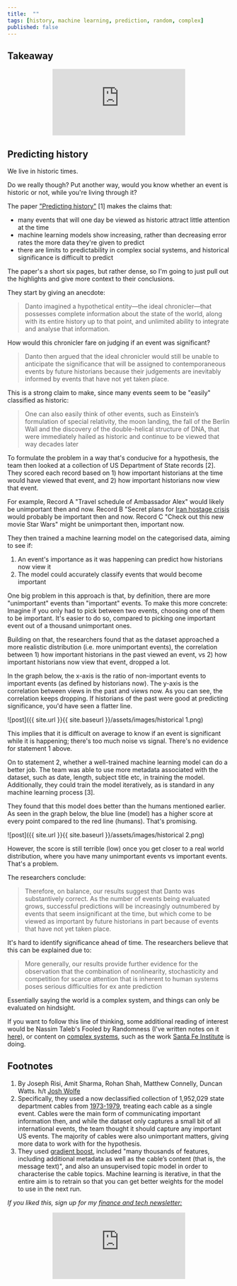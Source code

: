 ```yaml
---
title:  ""  
tags: [history, machine learning, prediction, random, complex]
published: false
---
```


## Takeaway

<style>
      .iframe-container {
        overflow: hidden;        
        padding-top: 50%; <!-- Calculated from the aspect ration of the content (in case of 16:9 it is 9/16= 0.5625) -->
        position: relative;
      }
      .iframe-container iframe { 
         border: 0;
         height: 100%; <!-- Finally, width and height are set to 100% so the iframe takes up 100% of the containers space. -->
         left: 0;
         position: absolute;
         top: 0;
         width: 100%;
         display: block;
         margin: 0 auto; <!-- center image -->
      }
      <!-- 4x3 Aspect Ratio -->
      .iframe-container-4x3 {
        padding-top: 75%;
      }
</style> 

<div class="iframe-container-4x3">
  <p align="center"><iframe src="https://avoidboringpeople.substack.com/embed" frameborder="0" scrolling="no"> </iframe></p>
</div>

## Predicting history

We live in historic times.

Do we really though? Put another way, would you know whether an event is historic or not, while you're living through it?

The paper ["Predicting history"](https://www.gwern.net/docs/history/2019-risi.pdf "predict") \[1\] makes the claims that:

- many events that will one day be viewed as historic attract little attention at the time
- machine learning models show increasing, rather than decreasing error rates the more data they're given to predict
- there are limits to predictability in complex social systems, and historical significance is difficult to predict

The paper's a short six pages, but rather dense, so I'm going to just pull out the highlights and give more context to their conclusions.

They start by giving an anecdote:

> Danto imagined a hypothetical entity—the ideal chronicler—that possesses complete information about the state of the world, along with its entire history up to that point, and unlimited ability to integrate and analyse that information. 

How would this chronicler fare on judging if an event was significant?

> Danto then argued that the ideal chronicler would still be unable to anticipate the significance that will be assigned to contemporaneous events by future historians because their judgements are inevitably informed by events that have not yet taken place.

This is a strong claim to make, since many events seem to be "easily" classified as historic:

> One can also easily think of other events, such as Einstein’s formulation of special relativity, the moon landing, the fall of the Berlin Wall and the discovery of the double-helical structure of DNA, that were immediately hailed as historic and continue to be viewed that way decades later

To formulate the problem in a way that's conducive for a hypothesis, the team then looked at a collection of US Department of State records \[2\]. They scored each record based on 1) how important historians at the time would have viewed that event, and 2) how important historians now view that event.

For example, Record A "Travel schedule of Ambassador Alex" would likely be unimportant then and now. Record B "Secret plans for [Iran hostage crisis](https://en.wikipedia.org/wiki/Iran_hostage_crisis "crisis") would probably be important then and now. Record C "Check out this new movie Star Wars" might be unimportant then, important now.

They then trained a machine learning model on the categorised data, aiming to see if:

1. An event's importance as it was happening can predict how historians now view it
2. The model could accurately classify events that would become important

One big problem in this approach is that, by definition, there are more "unimportant" events than "important" events. To make this more concrete: Imagine if you only had to pick between two events, choosing one of them to be important. It's easier to do so, compared to picking one important event out of a thousand unimportant ones.

Building on that, the researchers found that as the dataset approached a more realistic distribution (i.e. more unimportant events), the correlation between 1) how important historians in the past viewed an event, vs 2) how important historians now view that event, dropped a lot. 

In the graph below, the x-axis is the ratio of non-important events to important events (as defined by historians now). The y-axis is the correlation between views in the past and views now. As you can see, the correlation keeps dropping. If historians of the past were good at predicting significance, you'd have seen a flatter line.

![post]({{ site.url }}{{ site.baseurl }}/assets/images/historical 1.png)

This implies that it is difficult on average to know if an event is significant while it is happening; there's too much noise vs signal. There's no evidence for statement 1 above.

On to statement 2, whether a well-trained machine learning model can do a better job. The team was able to use more metadata associated with the dataset, such as date, length, subject title etc, in training the model. Additionally, they could train the model iteratively, as is standard in any machine learning process \[3\].

They found that this model does better than the humans mentioned earlier. As seen in the graph below, the blue line (model) has a higher score at every point compared to the red line (humans). That's promising.

![post]({{ site.url }}{{ site.baseurl }}/assets/images/historical 2.png)

However, the score is still terrible (low) once you get closer to a real world distribution, where you have many unimportant events vs important events. That's a problem.

The researchers conclude:

> Therefore, on balance, our results suggest that Danto was substantively correct. As the number of events being evaluated grows, successful predictions will be increasingly outnumbered by events that seem insignificant at the time, but which come to be viewed as important by future historians in part because of events that have not yet taken place. 

It's hard to identify significance ahead of time. The researchers believe that this can be explained due to: 

> More generally, our results provide further evidence for the observation that the combination of nonlinearity, stochasticity and competition for scarce attention that is inherent to human systems poses serious difficulties for ex ante prediction

Essentially saying the world is a complex system, and things can only be evaluated on hindsight.

If you want to follow this line of thinking, some additional reading of interest would be Nassim Taleb's Fooled by Randomness (I've written notes on it [here](https://www.leonlinsx.com/fooled-by-randomness-notes/ "lls")), or content on [complex systems](https://en.wikipedia.org/wiki/Complex_system "complex"), such as the work [Santa Fe Institute](https://www.santafe.edu/ "SF") is doing. 

## Footnotes

1. By Joseph Risi, Amit Sharma, Rohan Shah, Matthew Connelly, Duncan Watts. h/t [Josh Wolfe](https://twitter.com/wolfejosh?s=20 "Josh")
2. Specifically, they used a now declassified collection of 1,952,029 state department cables from [1973-1979](http://history-lab.org/cables "cable"), treating each cable as a single event. Cables were the main form of communicating important information then, and while the dataset only captures a small bit of all international events, the team thought it should capture any important US events. The majority of cables were also unimportant matters, giving more data to work with for the hypothesis.
3. They used [gradient boost](https://www.youtube.com/watch?v=3CC4N4z3GJc "grad"), included "many thousands of features, including additional metadata as well as the cable’s content (that is, the message text)", and also an unsupervised topic model in order to characterise the cable topics. Machine learning is iterative, in that the entire aim is to retrain so that you can get better weights for the model to use in the next run.

*If you liked this, sign up for my [finance and tech newsletter:](https://avoidboringpeople.substack.com/ "ABP")*

<div class="iframe-container-4x3">
  <p align="center"><iframe src="https://avoidboringpeople.substack.com/embed" frameborder="0" scrolling="no"> </iframe></p>
</div>
